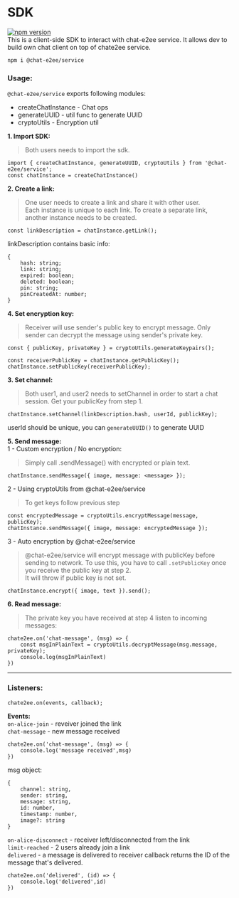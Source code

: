 # SDK
[![npm version](https://badge.fury.io/js/@chat-e2ee%2Fservice.svg)](https://badge.fury.io/js/@chat-e2ee%2Fservice)  
This is a client-side SDK to interact with chat-e2ee service. It allows dev to build own chat client on top of chate2ee service.

```
npm i @chat-e2ee/service
```

### Usage:

`@chat-e2ee/service` exports following modules:  
 - createChatInstance - Chat ops  
 - generateUUID - util func to generate UUID  
 - cryptoUtils - Encryption util  

**1. Import SDK:**  
> Both users needs to import the sdk.
```
import { createChatInstance, generateUUID, cryptoUtils } from '@chat-e2ee/service';
const chatInstance = createChatInstance()
```

**2. Create a link:**  
> One user needs to create a link and share it with other user.  
Each instance is unique to each link. To create a separate link, another instance needs to be created.
```
const linkDescription = chatInstance.getLink();
```
linkDescription contains basic info:
```
{
    hash: string;
    link: string;
    expired: boolean;
    deleted: boolean;
    pin: string;
    pinCreatedAt: number;
}
```
**4. Set encryption key:**  
> Receiver will use sender's public key to encrypt message. Only sender can decrypt the message using sender's private key.  
```
const { publicKey, privateKey } = cryptoUtils.generateKeypairs();

const receiverPublicKey = chatInstance.getPublicKey();
chatInstance.setPublicKey(receiverPublicKey);
```

**3. Set channel:**  
> Both user1, and user2 needs to setChannel in order to start a chat session. Get your publicKey from step 1.  
```
chatInstance.setChannel(linkDescription.hash, userId, publickKey);
```
userId should be unique, you can `generateUUID()` to generate UUID  

**5. Send message:**  
1 - Custom encryption / No encryption:  
> Simply call .sendMessage() with encrypted or plain text. 
```
chatInstance.sendMessage({ image, message: <message> });
```

2 - Using cryptoUtils from @chat-e2ee/service  
> To get keys follow previous step
```
const encryptedMessage = cryptoUtils.encryptMessage(message, publicKey);
chatInstance.sendMessage({ image, message: encryptedMessage });
```

3 - Auto encryption by @chat-e2ee/service  
> @chat-e2ee/service will encrypt message with publicKey before sending to network. To use this, you have to call `.setPublicKey` once you receive the public key at step 2.  
It will throw if public key is not set.

```
chatInstance.encrypt({ image, text }).send();
```

**6. Read message:**  
> The private key you have received at step 4
listen to incoming messages: 
```
chate2ee.on('chat-message', (msg) => {
    const msgInPlainText = cryptoUtils.decryptMessage(msg.message, privateKey);
    console.log(msgInPlainText)
})
```

---
### Listeners: 

```
chate2ee.on(events, callback);
```

**Events:**  
`on-alice-join` - reveiver joined the link  
`chat-message` - new message received  
```
chate2ee.on('chat-message', (msg) => {
    console.log('message received',msg)
})
```
msg object: 
```
{
    channel: string,
    sender: string,
    message: string,
    id: number,
    timestamp: number,
    image?: string
}
```
`on-alice-disconnect` - receiver left/disconnected from the link  
`limit-reached` - 2 users already join a link  
`delivered` - a message is delivered to receiver  callback returns the ID of the message that's delivered.  
```
chate2ee.on('delivered', (id) => {
    console.log('delivered',id)
})
```
  
